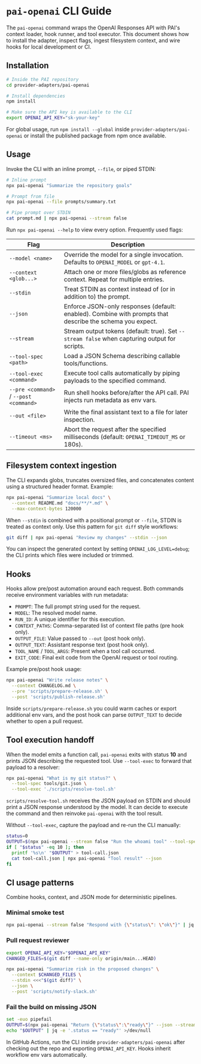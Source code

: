 # `pai-openai` CLI Guide

The `pai-openai` command wraps the OpenAI Responses API with PAI's context loader, hook runner, and tool executor. This document shows how to install the adapter, inspect flags, ingest filesystem context, and wire hooks for local development or CI.

## Installation

```bash
# Inside the PAI repository
cd provider-adapters/pai-openai

# Install dependencies
npm install

# Make sure the API key is available to the CLI
export OPENAI_API_KEY="sk-your-key"
```

For global usage, run `npm install --global` inside `provider-adapters/pai-openai` or install the published package from npm once available.

## Usage

Invoke the CLI with an inline prompt, `--file`, or piped STDIN:

```bash
# Inline prompt
npx pai-openai "Summarize the repository goals"

# Prompt from file
npx pai-openai --file prompts/summary.txt

# Pipe prompt over STDIN
cat prompt.md | npx pai-openai --stream false
```

Run `npx pai-openai --help` to view every option. Frequently used flags:

| Flag | Description |
| --- | --- |
| `--model <name>` | Override the model for a single invocation. Defaults to `OPENAI_MODEL` or `gpt-4.1`. |
| `--context <glob...>` | Attach one or more files/globs as reference context. Repeat for multiple entries. |
| `--stdin` | Treat STDIN as context instead of (or in addition to) the prompt. |
| `--json` | Enforce JSON-only responses (default: enabled). Combine with prompts that describe the schema you expect. |
| `--stream` | Stream output tokens (default: true). Set `--stream false` when capturing output for scripts. |
| `--tool-spec <path>` | Load a JSON Schema describing callable tools/functions. |
| `--tool-exec <command>` | Execute tool calls automatically by piping payloads to the specified command. |
| `--pre <command>` / `--post <command>` | Run shell hooks before/after the API call. PAI injects run metadata as env vars. |
| `--out <file>` | Write the final assistant text to a file for later inspection. |
| `--timeout <ms>` | Abort the request after the specified milliseconds (default: `OPENAI_TIMEOUT_MS` or 180s). |

## Filesystem context ingestion

The CLI expands globs, truncates oversized files, and concatenates content using a structured header format. Example:

```bash
npx pai-openai "Summarize local docs" \
  --context README.md "docs/**/*.md" \
  --max-context-bytes 120000
```

When `--stdin` is combined with a positional prompt or `--file`, STDIN is treated as context only. Use this pattern for `git diff` style workflows:

```bash
git diff | npx pai-openai "Review my changes" --stdin --json
```

You can inspect the generated context by setting `OPENAI_LOG_LEVEL=debug`; the CLI prints which files were included or trimmed.

## Hooks

Hooks allow pre/post automation around each request. Both commands receive environment variables with run metadata:

- `PROMPT`: The full prompt string used for the request.
- `MODEL`: The resolved model name.
- `RUN_ID`: A unique identifier for this execution.
- `CONTEXT_PATHS`: Comma-separated list of context file paths (pre hook only).
- `OUTPUT_FILE`: Value passed to `--out` (post hook only).
- `OUTPUT_TEXT`: Assistant response text (post hook only).
- `TOOL_NAME` / `TOOL_ARGS`: Present when a tool call occurred.
- `EXIT_CODE`: Final exit code from the OpenAI request or tool routing.

Example pre/post hook usage:

```bash
npx pai-openai "Write release notes" \
  --context CHANGELOG.md \
  --pre 'scripts/prepare-release.sh' \
  --post 'scripts/publish-release.sh'
```

Inside `scripts/prepare-release.sh` you could warm caches or export additional env vars, and the post hook can parse `OUTPUT_TEXT` to decide whether to open a pull request.

## Tool execution handoff

When the model emits a function call, `pai-openai` exits with status **10** and prints JSON describing the requested tool. Use `--tool-exec` to forward that payload to a resolver:

```bash
npx pai-openai "What is my git status?" \
  --tool-spec tools/git.json \
  --tool-exec './scripts/resolve-tool.sh'
```

`scripts/resolve-tool.sh` receives the JSON payload on STDIN and should print a JSON response understood by the model. It can decide to execute the command and then reinvoke `pai-openai` with the tool result.

Without `--tool-exec`, capture the payload and re-run the CLI manually:

```bash
status=0
OUTPUT=$(npx pai-openai --stream false "Run the whoami tool" --tool-spec tools/whoami.json) || status=$?
if [ "$status" -eq 10 ]; then
  printf '%s\n' "$OUTPUT" > tool-call.json
  cat tool-call.json | npx pai-openai "Tool result" --json
fi
```

## CI usage patterns

Combine hooks, context, and JSON mode for deterministic pipelines.

### Minimal smoke test

```bash
npx pai-openai --stream false "Respond with {\"status\": \"ok\"}" | jq -e '.status == "ok"'
```

### Pull request reviewer

```bash
export OPENAI_API_KEY="$OPENAI_API_KEY"
CHANGED_FILES=$(git diff --name-only origin/main...HEAD)

npx pai-openai "Summarize risk in the proposed changes" \
  --context $CHANGED_FILES \
  --stdin <<<"$(git diff)" \
  --json \
  --post 'scripts/notify-slack.sh'
```

### Fail the build on missing JSON

```bash
set -euo pipefail
OUTPUT=$(npx pai-openai "Return {\"status\":\"ready\"}" --json --stream false)
echo "$OUTPUT" | jq -e '.status == "ready"' >/dev/null
```

In GitHub Actions, run the CLI inside `provider-adapters/pai-openai` after checking out the repo and exporting `OPENAI_API_KEY`. Hooks inherit workflow env vars automatically.
